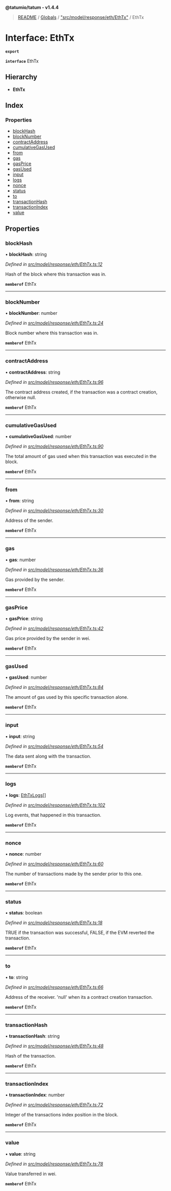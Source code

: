**@tatumio/tatum - v1.4.4**

> [README](../README.md) / [Globals](../globals.md) / ["src/model/response/eth/EthTx"](../modules/_src_model_response_eth_ethtx_.md) / EthTx

# Interface: EthTx

**`export`** 

**`interface`** EthTx

## Hierarchy

* **EthTx**

## Index

### Properties

* [blockHash](_src_model_response_eth_ethtx_.ethtx.md#blockhash)
* [blockNumber](_src_model_response_eth_ethtx_.ethtx.md#blocknumber)
* [contractAddress](_src_model_response_eth_ethtx_.ethtx.md#contractaddress)
* [cumulativeGasUsed](_src_model_response_eth_ethtx_.ethtx.md#cumulativegasused)
* [from](_src_model_response_eth_ethtx_.ethtx.md#from)
* [gas](_src_model_response_eth_ethtx_.ethtx.md#gas)
* [gasPrice](_src_model_response_eth_ethtx_.ethtx.md#gasprice)
* [gasUsed](_src_model_response_eth_ethtx_.ethtx.md#gasused)
* [input](_src_model_response_eth_ethtx_.ethtx.md#input)
* [logs](_src_model_response_eth_ethtx_.ethtx.md#logs)
* [nonce](_src_model_response_eth_ethtx_.ethtx.md#nonce)
* [status](_src_model_response_eth_ethtx_.ethtx.md#status)
* [to](_src_model_response_eth_ethtx_.ethtx.md#to)
* [transactionHash](_src_model_response_eth_ethtx_.ethtx.md#transactionhash)
* [transactionIndex](_src_model_response_eth_ethtx_.ethtx.md#transactionindex)
* [value](_src_model_response_eth_ethtx_.ethtx.md#value)

## Properties

### blockHash

•  **blockHash**: string

*Defined in [src/model/response/eth/EthTx.ts:12](https://github.com/tatumio/tatum-js/blob/c5d1e16/src/model/response/eth/EthTx.ts#L12)*

Hash of the block where this transaction was in.

**`memberof`** EthTx

___

### blockNumber

•  **blockNumber**: number

*Defined in [src/model/response/eth/EthTx.ts:24](https://github.com/tatumio/tatum-js/blob/c5d1e16/src/model/response/eth/EthTx.ts#L24)*

Block number where this transaction was in.

**`memberof`** EthTx

___

### contractAddress

•  **contractAddress**: string

*Defined in [src/model/response/eth/EthTx.ts:96](https://github.com/tatumio/tatum-js/blob/c5d1e16/src/model/response/eth/EthTx.ts#L96)*

The contract address created, if the transaction was a contract creation, otherwise null.

**`memberof`** EthTx

___

### cumulativeGasUsed

•  **cumulativeGasUsed**: number

*Defined in [src/model/response/eth/EthTx.ts:90](https://github.com/tatumio/tatum-js/blob/c5d1e16/src/model/response/eth/EthTx.ts#L90)*

The total amount of gas used when this transaction was executed in the block.

**`memberof`** EthTx

___

### from

•  **from**: string

*Defined in [src/model/response/eth/EthTx.ts:30](https://github.com/tatumio/tatum-js/blob/c5d1e16/src/model/response/eth/EthTx.ts#L30)*

Address of the sender.

**`memberof`** EthTx

___

### gas

•  **gas**: number

*Defined in [src/model/response/eth/EthTx.ts:36](https://github.com/tatumio/tatum-js/blob/c5d1e16/src/model/response/eth/EthTx.ts#L36)*

Gas provided by the sender.

**`memberof`** EthTx

___

### gasPrice

•  **gasPrice**: string

*Defined in [src/model/response/eth/EthTx.ts:42](https://github.com/tatumio/tatum-js/blob/c5d1e16/src/model/response/eth/EthTx.ts#L42)*

Gas price provided by the sender in wei.

**`memberof`** EthTx

___

### gasUsed

•  **gasUsed**: number

*Defined in [src/model/response/eth/EthTx.ts:84](https://github.com/tatumio/tatum-js/blob/c5d1e16/src/model/response/eth/EthTx.ts#L84)*

The amount of gas used by this specific transaction alone.

**`memberof`** EthTx

___

### input

•  **input**: string

*Defined in [src/model/response/eth/EthTx.ts:54](https://github.com/tatumio/tatum-js/blob/c5d1e16/src/model/response/eth/EthTx.ts#L54)*

The data sent along with the transaction.

**`memberof`** EthTx

___

### logs

•  **logs**: [EthTxLogs](_src_model_response_eth_ethtx_.ethtxlogs.md)[]

*Defined in [src/model/response/eth/EthTx.ts:102](https://github.com/tatumio/tatum-js/blob/c5d1e16/src/model/response/eth/EthTx.ts#L102)*

Log events, that happened in this transaction.

**`memberof`** EthTx

___

### nonce

•  **nonce**: number

*Defined in [src/model/response/eth/EthTx.ts:60](https://github.com/tatumio/tatum-js/blob/c5d1e16/src/model/response/eth/EthTx.ts#L60)*

The number of transactions made by the sender prior to this one.

**`memberof`** EthTx

___

### status

•  **status**: boolean

*Defined in [src/model/response/eth/EthTx.ts:18](https://github.com/tatumio/tatum-js/blob/c5d1e16/src/model/response/eth/EthTx.ts#L18)*

TRUE if the transaction was successful, FALSE, if the EVM reverted the transaction.

**`memberof`** EthTx

___

### to

•  **to**: string

*Defined in [src/model/response/eth/EthTx.ts:66](https://github.com/tatumio/tatum-js/blob/c5d1e16/src/model/response/eth/EthTx.ts#L66)*

Address of the receiver. 'null' when its a contract creation transaction.

**`memberof`** EthTx

___

### transactionHash

•  **transactionHash**: string

*Defined in [src/model/response/eth/EthTx.ts:48](https://github.com/tatumio/tatum-js/blob/c5d1e16/src/model/response/eth/EthTx.ts#L48)*

Hash of the transaction.

**`memberof`** EthTx

___

### transactionIndex

•  **transactionIndex**: number

*Defined in [src/model/response/eth/EthTx.ts:72](https://github.com/tatumio/tatum-js/blob/c5d1e16/src/model/response/eth/EthTx.ts#L72)*

Integer of the transactions index position in the block.

**`memberof`** EthTx

___

### value

•  **value**: string

*Defined in [src/model/response/eth/EthTx.ts:78](https://github.com/tatumio/tatum-js/blob/c5d1e16/src/model/response/eth/EthTx.ts#L78)*

Value transferred in wei.

**`memberof`** EthTx
